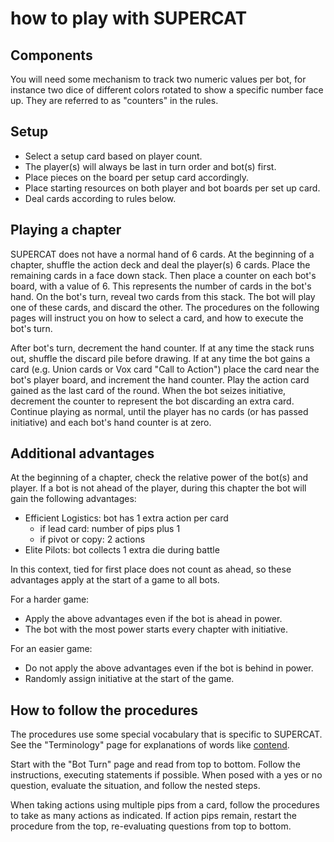 # how to play with SUPERCAT

## Components

You will need some mechanism to track two numeric values per bot, for instance two dice of different colors rotated to show a specific number face up. They are referred to as "counters" in the rules.

## Setup

- Select a setup card based on player count.
- The player(s) will always be last in turn order and bot(s) first.
- Place pieces on the board per setup card accordingly.
- Place starting resources on both player and bot boards per set up card.
- Deal cards according to rules below.

## Playing a chapter

SUPERCAT does not have a normal hand of 6 cards. At the beginning of a chapter, shuffle the action deck and deal the player(s) 6 cards. Place the remaining cards in a face down stack. Then place a counter on each bot's board, with a value of 6. This represents the number of cards in the bot's hand. On the bot's turn, reveal two cards from this stack. The bot will play one of these cards, and discard the other. The procedures on the following pages will instruct you on how to select a card, and how to execute the bot's turn.

After bot's turn, decrement the hand counter. If at any time the stack runs out, shuffle the discard pile before drawing. If at any time the bot gains a card (e.g. Union cards or Vox card "Call to Action") place the card near the bot's player board, and increment the hand counter. Play the action card gained as the last card of the round. When the bot seizes initiative, decrement the counter to represent the bot discarding an extra card. Continue playing as normal, until the player has no cards (or has passed initiative) and each bot's hand counter is at zero.

<div class="pagebreak"> </div>

## Additional advantages

At the beginning of a chapter, check the relative power of the bot(s) and player. If a bot is not ahead of the player, during this chapter the bot will gain the following advantages:

- Efficient Logistics: bot has 1 extra action per card
	- if lead card: number of pips plus 1
	- if pivot or copy: 2 actions
- Elite Pilots: bot collects 1 extra die during battle

In this context, tied for first place does not count as ahead, so these advantages apply at the start of a game to all bots.

For a harder game:

- Apply the above advantages even if the bot is ahead in power.
- The bot with the most power starts every chapter with initiative.

For an easier game:

- Do not apply the above advantages even if the bot is behind in power.
- Randomly assign initiative at the start of the game.

## How to follow the procedures

The procedures use some special vocabulary that is specific to SUPERCAT. See the "Terminology" page for explanations of words like <ins>contend</ins>.

Start with the "Bot Turn" page and read from top to bottom. Follow the instructions, executing statements if possible. When posed with a yes or no question, evaluate the situation, and follow the nested steps.

When taking actions using multiple pips from a card, follow the procedures to take as many actions as indicated. If action pips remain, restart the procedure from the top, re-evaluating questions from top to bottom.

<div class="pagebreak"> </div>
